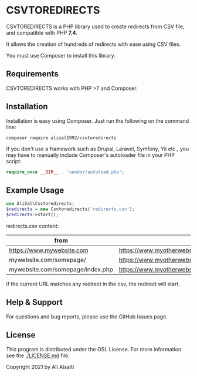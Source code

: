 # CSVTOREDIRECTS

CSVTOREDIRECTS is a PHP library used to create redirects from CSV file, and compatible with PHP **7.4**.

It allows the creation of hundreds of redirects with ease using CSV files.

You must use Composer to install this library.

## Requirements

CSVTOREDIRECTS works with PHP >7 and Composer.

## Installation

Installation is easy using Composer. Just run the following on the
command line:
```
composer require alisal1992/csvtoredirects
```

If you don't use a framework such as Drupal, Laravel, Symfony, Yii etc.,
you may have to manually include Composer's autoloader file in your PHP
script:
```php
require_once __DIR__ . 'vendor/autoload.php';
```

## Example Usage

```php
use AliSal\Csvtoredirects;
$redirects = new Csvtoredirects('redirects.csv');
$redirects->start();
```

redirects.csv content:

| from  | to | operator | type |
| --- | --- | --- | --- |
| https://www.mywebsite.com | https://www.myotherwebsite.com | = | 302 |
| mywebsite.com/somepage/ | https://www.myotherwebsite.com/somepage/  | contains | 301 |
| mywebsite.com/somepage/index.php | https://www.myotherwebsite.com/somepage/index.php | contains | 301 |

if the current URL matches any redirect in the csv, the redirect will start. 

## Help & Support

For questions and bug reports, please use the GitHub issues page.

## License

This program is distributed under the OSL License. For more information see the [./LICENSE.md](./LICENSE.md) file.

Copyright 2021 by Ali Alsalti
